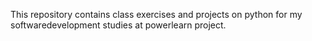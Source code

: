 This repository contains class exercises and projects on python for my softwaredevelopment studies at powerlearn project. 
